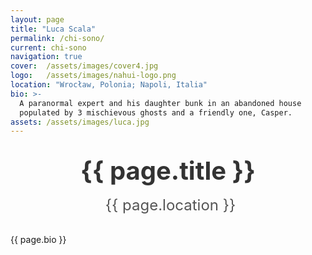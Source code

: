 ```yaml
---
layout: page
title: "Luca Scala"
permalink: /chi-sono/
current: chi-sono
navigation: true
cover:  /assets/images/cover4.jpg
logo:   /assets/images/nahui-logo.png
location: "Wrocław, Polonia; Napoli, Italia"
bio: >-
  A paranormal expert and his daughter bunk in an abandoned house
  populated by 3 mischievous ghosts and a friendly one, Casper.
assets: /assets/images/luca.jpg
---
```


<style>
header.post-header .post-title,
header.post-header .page-title {
  display: none !important;
}
  
header.main-header.post-head,
header.main-header.has-cover {
  position: relative;
  overflow: visible;
}

header.main-header post-head.has-cover {
  background: url('{{ page.cover | relative_url }}') center/cover no-repeat;
}

header.main-header.post-head::after,
header.main-header.has-cover::after {
  content: "";
  position: absolute;
  bottom: -60px;
  left: 50%;
  transform: translateX(-50%);
  width: 120px;
  height: 120px;
  background: url('{{ page.assets | relative_url }}')
              center/cover no-repeat;
  border-radius: 50%;
  border: 4px solid #fff;
  box-shadow: 0 4px 12px rgba(0,0,0,0.15);
  z-index: 10;
}

.profile-title {
  display: block;
  margin: 2rem auto 1rem;  /* distanza sopra e sotto */
  text-align: center;
  font-size: 2.5rem;       /* ingrandisci il font */
  font-weight: bold;
  color: #333;
  line-height: 1.2;
}

  /* icona + testo della location, centrati e color bio */
.profile-location {
  display: inline-flex;      /* raggruppa icona+testo */
  align-items: center;
  gap: .5rem;
  color: #555;
  font-size: 1.5rem;
  margin: 0 auto 2rem;       /* top=0, bottom=2rem, auto orizz. */
  text-align: center;
}

/* la classe .fas di Font Awesome già contiene font-family;
   nel caso servisse puoi aggiustare la dimensione dell’icona: */
.profile-location .fa-map-marker-alt {
  font-size: 2rem;
}
</style>

<!-- 5) Titolo centrato subito dopo il default-header -->
<h1 class="profile-title">{{ page.title }}</h1>

<div style="text-align:center">
  <div class="profile-location">
    <i class="fas fa-map-marker-alt"></i>{{ page.location }}
  </div>
</div>

<!-- 6) Bio -->
<section class="author-bio inner">
  {{ page.bio }}
</section>

